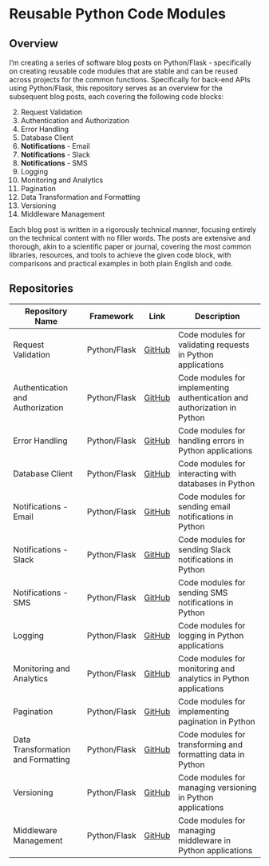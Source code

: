 # Reusable Python Code Modules

## Overview

I’m creating a series of software blog posts on Python/Flask - specifically on creating reusable code modules that are stable and can be reused across projects for the common functions. Specifically for back-end APIs using Python/Flask, this repository serves as an overview for the subsequent blog posts, each covering the following code blocks:

2. Request Validation
3. Authentication and Authorization
4. Error Handling
5. Database Client
6. **Notifications** - Email
7. **Notifications** - Slack
8. **Notifications** - SMS
9. Logging
10. Monitoring and Analytics
11. Pagination
12. Data Transformation and Formatting
13. Versioning
14. Middleware Management

Each blog post is written in a rigorously technical manner, focusing entirely on the technical content with no filler words. The posts are extensive and thorough, akin to a scientific paper or journal, covering the most common libraries, resources, and tools to achieve the given code block, with comparisons and practical examples in both plain English and code.

## Repositories

| Repository Name                                      | Framework    | Link                                                                 | Description                                                       |
|------------------------------------------------------|--------------|----------------------------------------------------------------------|-------------------------------------------------------------------|
| Request Validation | Python/Flask | [GitHub](https://github.com/eduardocgarza/python-blocks-request-validation) | Code modules for validating requests in Python applications      |
| Authentication and Authorization | Python/Flask | [GitHub](https://github.com/eduardocgarza/python-blocks-authentication-authorization) | Code modules for implementing authentication and authorization in Python |
| Error Handling | Python/Flask | [GitHub](https://github.com/eduardocgarza/python-blocks-error-handling) | Code modules for handling errors in Python applications          |
| Database Client | Python/Flask | [GitHub](https://github.com/eduardocgarza/python-blocks-database) | Code modules for interacting with databases in Python            |
| Notifications - Email | Python/Flask | [GitHub](https://github.com/eduardocgarza/python-blocks-notifications-email) | Code modules for sending email notifications in Python            |
| Notifications - Slack | Python/Flask | [GitHub](https://github.com/eduardocgarza/python-blocks-notifications-slack) | Code modules for sending Slack notifications in Python            |
| Notifications - SMS | Python/Flask | [GitHub](https://github.com/eduardocgarza/python-blocks-notifications-sms) | Code modules for sending SMS notifications in Python              |
| Logging | Python/Flask | [GitHub](https://github.com/eduardocgarza/python-blocks-logging) | Code modules for logging in Python applications                   |
| Monitoring and Analytics | Python/Flask | [GitHub](https://github.com/eduardocgarza/python-blocks-monitoring-analytics) | Code modules for monitoring and analytics in Python applications  |
| Pagination | Python/Flask | [GitHub](https://github.com/eduardocgarza/python-blocks-pagination) | Code modules for implementing pagination in Python                |
| Data Transformation and Formatting | Python/Flask | [GitHub](https://github.com/eduardocgarza/python-blocks-data-formatting) | Code modules for transforming and formatting data in Python       |
| Versioning | Python/Flask | [GitHub](https://github.com/eduardocgarza/python-blocks-api-versioning) | Code modules for managing versioning in Python applications       |
| Middleware Management | Python/Flask | [GitHub](https://github.com/eduardocgarza/python-blocks-middleware) | Code modules for managing middleware in Python applications       |
